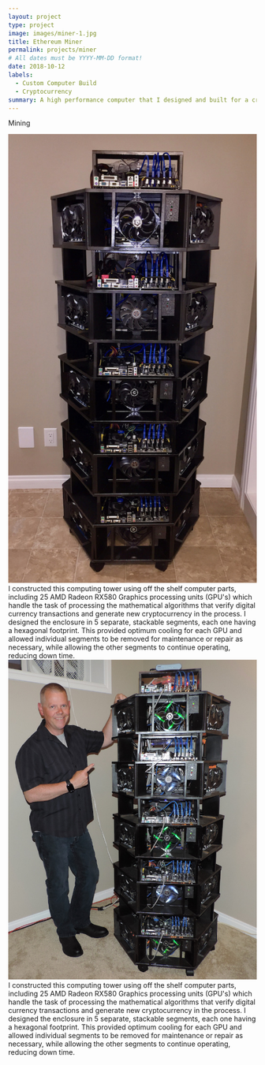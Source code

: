 ```yaml
---
layout: project
type: project
image: images/miner-1.jpg
title: Ethereum Miner
permalink: projects/miner
# All dates must be YYYY-MM-DD format!
date: 2018-10-12
labels:
  - Custom Computer Build
  - Cryptocurrency
summary: A high performance computer that I designed and built for a cryptocurrency mining venture.
---
```


Mining


 <img class="ui medium left floated rounded image" src="../images/miner-1.jpg">
  <span>I constructed this computing tower using off the shelf computer parts, including 25 AMD Radeon RX580 Graphics processing units (GPU's) which handle the task of processing the mathematical algorithms that verify digital currency transactions and generate new cryptocurrency in the process.  I designed the enclosure in 5 separate, stackable segments, each one having a hexagonal footprint.  This provided optimum cooling for each GPU and allowed individual segments to be removed for maintenance or repair as necessary, while allowing the other segments to continue operating, reducing down time.</span>
  
  <div class="ui divider"></div>
  
<img class="ui medium right floated rounded image" src="../images/miner-2.jpg">
<span>I constructed this computing tower using off the shelf computer parts, including 25 AMD Radeon RX580 Graphics processing units (GPU's) which handle the task of processing the mathematical algorithms that verify digital currency transactions and generate new cryptocurrency in the process.  I designed the enclosure in 5 separate, stackable segments, each one having a hexagonal footprint.  This provided optimum cooling for each GPU and allowed individual segments to be removed for maintenance or repair as necessary, while allowing the other segments to continue operating, reducing down time.</span>

<div class="ui divider"></div>


